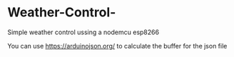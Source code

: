 # Weather-Control-
Simple weather control ussing a nodemcu esp8266

You can use https://arduinojson.org/ to calculate the buffer for the json file
